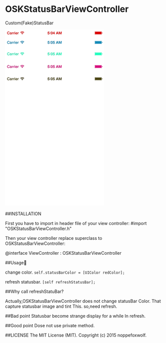 # OSKStatusBarViewController
Custom(Fake)StatusBar

![](https://raw.githubusercontent.com/noppefoxwolf/OSKStatusBarViewController/master/capture.png)

##INSTALLATION

First you have to import in header file of your view controller:
#import "OSKStatusBarViewController.h"

Then your view controller replace superclass to OSKStatusBarViewController:

@interface ViewController : OSKStatusBarViewController

##Usage🐰

change color.
`self.statusBarColor = [UIColor redColor];`

refresh statusbar.
`[self refreshStatusBar];`

##Why call refreshStatuBar?

Actually,OSKStatusBarViewController does not change statusBar Color.
That capture statusbar image and tint This.
so,need refresh.

##Bad point
Statusbar become strange display for a while In refresh.

##Good point
Dose not use private method.

##LICENSE
The MIT License (MIT). Copyright (c) 2015 noppefoxwolf.
